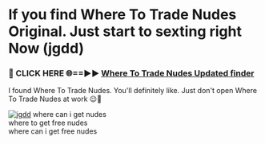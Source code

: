 # If you find Where To Trade Nudes Original. Just start to sexting right Now (jgdd)

<h3>🔴 CLICK HERE 🌐==►► <a href="https://tinyurl.com/mtbk5fxa" rel="nofollow">Where To Trade Nudes Updated finder</a></h3>

I found Where To Trade Nudes. You'll definitely like. Just don't open Where To Trade Nudes at work 😉💬

[![jgdd](https://i.imgur.com/Q8WKrnY.jpeg)](https://tinyurl.com/mtbk5fxa)
where can i get nudes<br>
where to get free nudes<br>
where can i get free nudes